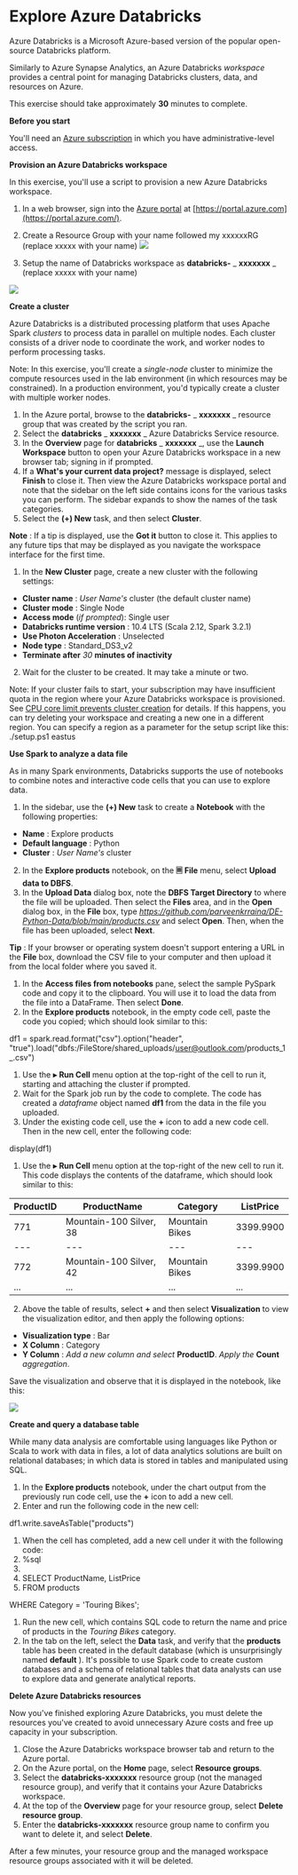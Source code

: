 # **Explore Azure Databricks**

Azure Databricks is a Microsoft Azure-based version of the popular open-source Databricks platform.

Similarly to Azure Synapse Analytics, an Azure Databricks _workspace_ provides a central point for managing Databricks clusters, data, and resources on Azure.

This exercise should take approximately  **30**  minutes to complete.

**Before you start**

You'll need an [Azure subscription](https://azure.microsoft.com/free) in which you have administrative-level access.

**Provision an Azure Databricks workspace**

In this exercise, you'll use a script to provision a new Azure Databricks workspace.

1. In a web browser, sign into the [Azure portal](https://portal.azure.com/) at [https://portal.azure.com](https://portal.azure.com/).
2. Create a Resource Group with your name followed my xxxxxxRG (replace xxxxx with your name)
![](img1.png)

4. Setup the name of Databricks workspace as **databricks-** _ **xxxxxxx** _ (replace xxxxx with your name)

![](img2.png)

**Create a cluster**

Azure Databricks is a distributed processing platform that uses Apache Spark _clusters_ to process data in parallel on multiple nodes. Each cluster consists of a driver node to coordinate the work, and worker nodes to perform processing tasks.

Note: In this exercise, you'll create a _single-node_ cluster to minimize the compute resources used in the lab environment (in which resources may be constrained). In a production environment, you'd typically create a cluster with multiple worker nodes.

1. In the Azure portal, browse to the  **databricks-** _ **xxxxxxx** _ resource group that was created by the script you ran.
2. Select the  **databricks** _ **xxxxxxx** _ Azure Databricks Service resource.
3. In the  **Overview**  page for  **databricks** _ **xxxxxxx** _, use the  **Launch Workspace**  button to open your Azure Databricks workspace in a new browser tab; signing in if prompted.
4. If a  **What's your current data project?**  message is displayed, select  **Finish**  to close it. Then view the Azure Databricks workspace portal and note that the sidebar on the left side contains icons for the various tasks you can perform. The sidebar expands to show the names of the task categories.
5. Select the **(+) New** task, and then select  **Cluster**.

**Note** : If a tip is displayed, use the  **Got it**  button to close it. This applies to any future tips that may be displayed as you navigate the workspace interface for the first time.

1. In the  **New Cluster**  page, create a new cluster with the following settings:
  - **Cluster name** : _User Name's_ cluster (the default cluster name)
  - **Cluster mode** : Single Node
  - **Access mode**  (_if prompted_): Single user
  - **Databricks runtime version** : 10.4 LTS (Scala 2.12, Spark 3.2.1)
  - **Use Photon Acceleration** : Unselected
  - **Node type** : Standard\_DS3\_v2
  - **Terminate after**  _30_  **minutes of inactivity**
2. Wait for the cluster to be created. It may take a minute or two.

Note: If your cluster fails to start, your subscription may have insufficient quota in the region where your Azure Databricks workspace is provisioned. See [CPU core limit prevents cluster creation](https://docs.microsoft.com/azure/databricks/kb/clusters/azure-core-limit) for details. If this happens, you can try deleting your workspace and creating a new one in a different region. You can specify a region as a parameter for the setup script like this: ./setup.ps1 eastus

**Use Spark to analyze a data file**

As in many Spark environments, Databricks supports the use of notebooks to combine notes and interactive code cells that you can use to explore data.

1. In the sidebar, use the **(+) New** task to create a  **Notebook**  with the following properties:
  - **Name** : Explore products
  - **Default language** : Python
  - **Cluster** : _User Name's_ cluster
2. In the  **Explore products**  notebook, on the  **🗏**  **File**  menu, select  **Upload data to DBFS**.
3. In the  **Upload Data**  dialog box, note the  **DBFS Target Directory**  to where the file will be uploaded. Then select the  **Files**  area, and in the  **Open**  dialog box, in the  **File**  box, type _https://github.com/parveenkrraina/DE-Python-Data/blob/main/products.csv_ and select  **Open**. Then, when the file has been uploaded, select  **Next**.

**Tip** : If your browser or operating system doesn't support entering a URL in the  **File**  box, download the CSV file to your computer and then upload it from the local folder where you saved it.

1. In the  **Access files from notebooks**  pane, select the sample PySpark code and copy it to the clipboard. You will use it to load the data from the file into a DataFrame. Then select  **Done**.
2. In the  **Explore products**  notebook, in the empty code cell, paste the code you copied; which should look similar to this:

df1 = spark.read.format("csv").option("header", "true").load("dbfs:/FileStore/shared\_uploads/user@outlook.com/products\_1\_.csv")

1. Use the  **▸**  **Run Cell**  menu option at the top-right of the cell to run it, starting and attaching the cluster if prompted.
2. Wait for the Spark job run by the code to complete. The code has created a _dataframe_ object named  **df1**  from the data in the file you uploaded.
3. Under the existing code cell, use the  **+**  icon to add a new code cell. Then in the new cell, enter the following code:

display(df1)

1. Use the  **▸**  **Run Cell**  menu option at the top-right of the new cell to run it. This code displays the contents of the dataframe, which should look similar to this:

| **ProductID** | **ProductName** | **Category** | **ListPrice** |
| --- | --- | --- | --- |
| 771 | Mountain-100 Silver, 38 | Mountain Bikes | 3399.9900 |
| --- | --- | --- | --- |
| 772 | Mountain-100 Silver, 42 | Mountain Bikes | 3399.9900 |
| ... | ... | ... | ... |

2. Above the table of results, select  **+**  and then select  **Visualization**  to view the visualization editor, and then apply the following options:
  - **Visualization type** : Bar
  - **X Column** : Category
  - **Y Column** : _Add a new column and select_  **ProductID**. _Apply the_  **Count**  _aggregation_.

Save the visualization and observe that it is displayed in the notebook, like this:

![](img3.png)

**Create and query a database table**

While many data analysis are comfortable using languages like Python or Scala to work with data in files, a lot of data analytics solutions are built on relational databases; in which data is stored in tables and manipulated using SQL.

1. In the  **Explore products**  notebook, under the chart output from the previously run code cell, use the  **+**  icon to add a new cell.
2. Enter and run the following code in the new cell:

df1.write.saveAsTable("products")

1. When the cell has completed, add a new cell under it with the following code:
2. %sql
3.
4. SELECT ProductName, ListPrice
5. FROM products

WHERE Category = 'Touring Bikes';

1. Run the new cell, which contains SQL code to return the name and price of products in the _Touring Bikes_ category.
2. In the tab on the left, select the  **Data**  task, and verify that the  **products**  table has been created in the default database (which is unsurprisingly named  **default** ). It's possible to use Spark code to create custom databases and a schema of relational tables that data analysts can use to explore data and generate analytical reports.

**Delete Azure Databricks resources**

Now you've finished exploring Azure Databricks, you must delete the resources you've created to avoid unnecessary Azure costs and free up capacity in your subscription.

1. Close the Azure Databricks workspace browser tab and return to the Azure portal.
2. On the Azure portal, on the  **Home**  page, select  **Resource groups**.
3. Select the  **databricks-xxxxxxx** resource group (not the managed resource group), and verify that it contains your Azure Databricks workspace.
4. At the top of the  **Overview**  page for your resource group, select  **Delete resource group**.
5. Enter the  **databricks-xxxxxxx** resource group name to confirm you want to delete it, and select  **Delete**.

After a few minutes, your resource group and the managed workspace resource groups associated with it will be deleted.
